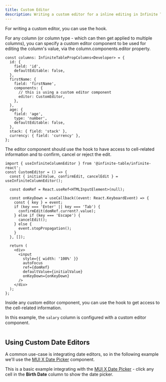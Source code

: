 ```yaml
---
title: Custom Editor
description: Writing a custom editor for a inline editing in Infinite Table for React
---
```


For writing a custom editor, you can use the <HookLink name="useInfiniteColumnEditor" /> hook.

For any column (or <PropLink name="columnTypes" code={false}>column type</PropLink> - which can then get applied to multiple columns), you can specify a custom editor component to be used for editing the column's value, via the <PropLink name="columns.components.editor">column.components.editor</PropLink> property.

```tsx {10}
const columns: InfiniteTablePropColumns<Developer> = {
  id: {
    field: 'id',
    defaultEditable: false,
  },
  firstName: {
    field: 'firstName',
    components: {
      // this is using a custom editor component
      editor: CustomEditor,
    },
  },
  age: {
    field: 'age',
    type: 'number',
    defaultEditable: false,
  },
  stack: { field: 'stack' },
  currency: { field: 'currency' },
};
```

The editor component should use the <HookLink name="useInfiniteColumnEditor"/> hook to have access to cell-related information and to confirm, cancel or reject the edit.

```tsx {3} title="CustomEditor.tsx"
import { useInfiniteColumnEditor } from '@infinite-table/infinite-react';
const CustomEditor = () => {
  const { initialValue, confirmEdit, cancelEdit } = useInfiniteColumnEditor();

  const domRef = React.useRef<HTMLInputElement>(null);

  const onKeyDown = useCallback((event: React.KeyboardEvent) => {
    const { key } = event;
    if (key === 'Enter' || key === 'Tab') {
      confirmEdit(domRef.current?.value);
    } else if (key === 'Escape') {
      cancelEdit();
    } else {
      event.stopPropagation();
    }
  }, []);

  return (
    <div>
      <input
        style={{ width: '100%' }}
        autoFocus
        ref={domRef}
        defaultValue={initialValue}
        onKeyDown={onKeyDown}
      />
    </div>
  );
};
```

<Note>

Inside any custom editor component, you can use the <HookLink name="useInfiniteColumnCell"/> hook to get access to the cell-related information.

</Note>

<Sandpack title="Using a custom editor" >

<Description>

In this example, the `salary` column is configured with a custom editor component.

</Description>

```ts file="custom-editor-example.page.tsx"

```

</Sandpack>

## Using Custom Date Editors

A common use-case is integrating date editors, so in the following example we'll use the [MUI X Date Picker](https://mui.com/x/react-date-pickers/date-picker/) component.

<Sandpack size="lg" title="Using MUI X Date Picker for editing dates in the DataGrid" deps="@emotion/react,@emotion/styled,@mui/material,@mui/x-date-pickers,dayjs">

<Description>

This is a basic example integrating with the [MUI X Date Picker](https://mui.com/x/react-date-pickers/date-picker/) - click any cell in the **Birth Date** column to show the date picker.

</Description>

```ts file="date-editor-example.page.tsx"

```

</Sandpack>
